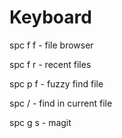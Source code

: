 # Keyboard

spc f f - file browser

spc f r - recent files

spc p f - fuzzy find file

spc /   - find in current file

spc g s - magit